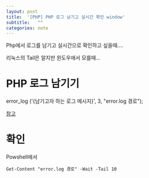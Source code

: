 ```yaml
---
layout: post
title:  '[PHP] PHP 로그 남기고 실시간 확인 window'
subtitle:   ""
categories: note
--- 
```

 

Php에서 로그를 남기고 실시간으로 확인하고 싶을때....

리눅스의 Tail은 알지만 윈도우에서 모를때...






# PHP 로그 남기기



error_log ('{남기고자 하는 로그 메시지}', 3, "error.log 경로");



[참고](https://www.php.net/manual/en/function.error-log.php)





# 확인

Powshell에서
```
Get-Content "error.log 경로" -Wait -Tail 10
```